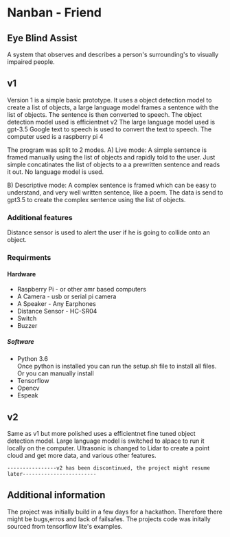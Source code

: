 # Nanban - Friend
## Eye Blind Assist
A system that observes and describes a person's surrounding's to visually impaired people. 

## v1
Version 1 is a simple basic prototype.
It uses a object detection model to create a list of objects, a large language model frames a sentence with the list of objects. The sentence is then converted to speech.
The object detection model used is efficientnet v2
The large language model used is gpt-3.5
Google text to speech is used to convert the text to speech.
The computer used is a raspberry pi 4

The program was split to 2 modes.
A) Live mode: A simple sentence is framed manually using the list of objects and rapidly told to the user.
Just simple concatinates the list of objects to a a prewritten sentence and reads it out. No language model is used.

B) Descriptive mode: A complex sentence is framed which can be easy to understand, and very well written sentence, like a poem.
The data is send to gpt3.5 to create the complex sentence using the list of objects. 

### Additional features

Distance sensor is used to alert the user if he is going to collide onto an object. 

### Requirments 
#### Hardware
- Raspberry Pi - or other amr based computers
- A Camera - usb or serial pi camera
- A Speaker - Any Earphones
- Distance Sensor - HC-SR04
- Switch
- Buzzer

##### Software
- Python 3.6 <br>
Once python is installed you can run the setup.sh file to install all files.<br>
Or you can manually install
- Tensorflow 
- Opencv
- Espeak

## v2
Same as v1 but more polished uses a efficientnet fine tuned object detection model. Large language model is switched to alpace to run it locally on the computer. Ultrasonic is changed to Lidar to create a point cloud and get more data, and various other features.
```
----------------v2 has been discontinued, the project might resume later------------------------
```

## Additional information
The project was initially build in a few days for a hackathon.
Therefore there might be bugs,erros and lack of failsafes.
The projects code was initally sourced from tensorflow lite's examples. 
